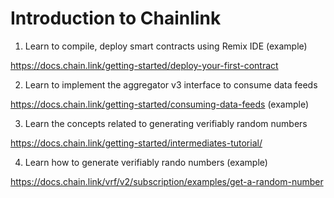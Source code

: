 # Introduction to Chainlink

1. Learn to compile, deploy smart contracts using Remix IDE (example)

https://docs.chain.link/getting-started/deploy-your-first-contract

2. Learn to implement the aggregator v3 interface to consume data feeds 

https://docs.chain.link/getting-started/consuming-data-feeds (example)

3. Learn the concepts related to generating verifiably random numbers 

https://docs.chain.link/getting-started/intermediates-tutorial/

4. Learn how to generate verifiably rando numbers (example)

https://docs.chain.link/vrf/v2/subscription/examples/get-a-random-number